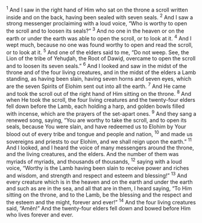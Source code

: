 <sup>1</sup> And I saw in the right hand of Him who sat on the throne a scroll written inside and on the back, having been sealed with seven seals.
<sup>2</sup> And I saw a strong messenger proclaiming with a loud voice, “Who is worthy to open the scroll and to loosen its seals?”
<sup>3</sup> And no one in the heaven or on the earth or under the earth was able to open the scroll, or to look at it.
<sup>4</sup> And I wept much, because no one was found worthy to open and read the scroll, or to look at it.
<sup>5</sup> And one of the elders said to me, “Do not weep. See, the Lion of the tribe of Yehuḏah, the Root of Dawiḏ, overcame to open the scroll and to loosen its seven seals.”
<sup>6</sup> And I looked and saw in the midst of the throne and of the four living creatures, and in the midst of the elders a Lamb standing, as having been slain, having seven horns and seven eyes, which are the seven Spirits of Elohim sent out into all the earth.
<sup>7</sup> And He came and took the scroll out of the right hand of Him sitting on the throne.
<sup>8</sup> And when He took the scroll, the four living creatures and the twenty-four elders fell down before the Lamb, each holding a harp, and golden bowls filled with incense, which are the prayers of the set-apart ones.
<sup>9</sup> And they sang a renewed song, saying, “You are worthy to take the scroll, and to open its seals, because You were slain, and have redeemed us to Elohim by Your blood out of every tribe and tongue and people and nation,
<sup>10</sup> and made us sovereigns and priests to our Elohim, and we shall reign upon the earth.”
<sup>11</sup> And I looked, and I heard the voice of many messengers around the throne, and the living creatures, and the elders. And the number of them was myriads of myriads, and thousands of thousands,
<sup>12</sup> saying with a loud voice, “Worthy is the Lamb having been slain to receive power and riches and wisdom, and strength and respect and esteem and blessing!”
<sup>13</sup> And every creature which is in the heaven and on the earth and under the earth and such as are in the sea, and all that are in them, I heard saying, “To Him sitting on the throne, and to the Lamb, be the blessing and the respect and the esteem and the might, forever and ever!”
<sup>14</sup> And the four living creatures said, “Amĕn!” And the twenty-four elders fell down and bowed before Him who lives forever and ever.

